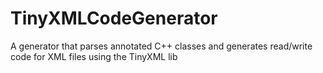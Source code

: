 # TinyXMLCodeGenerator
A generator that parses annotated C++ classes and generates read/write code for XML files using the TinyXML lib
